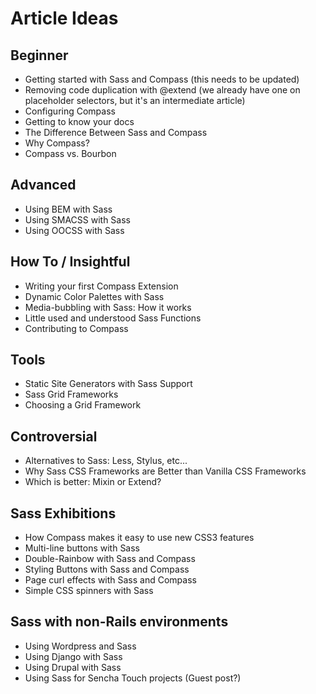 Article Ideas
==============

## Beginner

* Getting started with Sass and Compass (this needs to be updated)
* Removing code duplication with @extend (we already have one on placeholder selectors, but it's an intermediate article)
* Configuring Compass
* Getting to know your docs
* The Difference Between Sass and Compass
* Why Compass?
* Compass vs. Bourbon

## Advanced

* Using BEM with Sass
* Using SMACSS with Sass
* Using OOCSS with Sass

## How To / Insightful

* Writing your first Compass Extension
* Dynamic Color Palettes with Sass
* Media-bubbling with Sass: How it works
* Little used and understood Sass Functions
* Contributing to Compass

## Tools

* Static Site Generators with Sass Support
* Sass Grid Frameworks
* Choosing a Grid Framework

## Controversial

* Alternatives to Sass: Less, Stylus, etc...
* Why Sass CSS Frameworks are Better than Vanilla CSS Frameworks
* Which is better: Mixin or Extend?

## Sass Exhibitions

* How Compass makes it easy to use new CSS3 features
* Multi-line buttons with Sass
* Double-Rainbow with Sass and Compass
* Styling Buttons with Sass and Compass
* Page curl effects with Sass and Compass
* Simple CSS spinners with Sass

## Sass with non-Rails environments

* Using Wordpress and Sass
* Using Django with Sass
* Using Drupal with Sass
* Using Sass for Sencha Touch projects (Guest post?)
